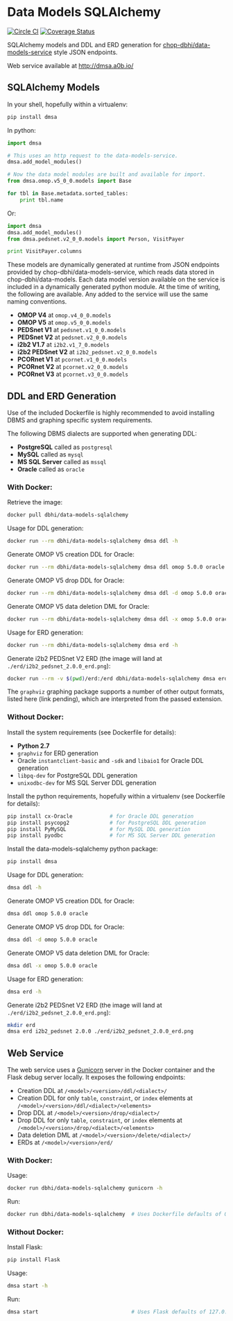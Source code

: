 # Data Models SQLAlchemy

[![Circle CI](https://circleci.com/gh/chop-dbhi/data-models-sqlalchemy/tree/master.svg?style=svg)](https://circleci.com/gh/chop-dbhi/data-models-sqlalchemy/tree/master) [![Coverage Status](https://coveralls.io/repos/chop-dbhi/data-models-sqlalchemy/badge.svg?branch=master&service=github)](https://coveralls.io/github/chop-dbhi/data-models-sqlalchemy?branch=master)

SQLAlchemy models and DDL and ERD generation for [chop-dbhi/data-models-service](https://github.com/chop-dbhi/data-models-service) style JSON endpoints.

Web service available at http://dmsa.a0b.io/

## SQLAlchemy Models

In your shell, hopefully within a virtualenv:

```sh
pip install dmsa
```

In python:

```python
import dmsa

# This uses an http request to the data-models-service.
dmsa.add_model_modules()

# Now the data model modules are built and available for import.
from dmsa.omop.v5_0_0.models import Base

for tbl in Base.metadata.sorted_tables:
    print tbl.name
```

Or:

```python
import dmsa
dmsa.add_model_modules()
from dmsa.pedsnet.v2_0_0.models import Person, VisitPayer

print VisitPayer.columns
```

These models are dynamically generated at runtime from JSON endpoints provided by chop-dbhi/data-models-service, which reads data stored in chop-dbhi/data-models. Each data model version available on the service is included in a dynamically generated python module. At the time of writing, the following are available. Any added to the service will use the same naming conventions.

- **OMOP V4** at `omop.v4_0_0.models`
- **OMOP V5** at `omop.v5_0_0.models`
- **PEDSnet V1** at `pedsnet.v1_0_0.models`
- **PEDSnet V2** at `pedsnet.v2_0_0.models`
- **i2b2 V1.7** at `i2b2.v1_7_0.models`
- **i2b2 PEDSnet V2** at `i2b2_pedsnet.v2_0_0.models`
- **PCORnet V1** at `pcornet.v1_0_0.models`
- **PCORnet V2** at `pcornet.v2_0_0.models`
- **PCORnet V3** at `pcornet.v3_0_0.models`

## DDL and ERD Generation

Use of the included Dockerfile is highly recommended to avoid installing DBMS and graphing specific system requirements.

The following DBMS dialects are supported when generating DDL:

- **PostgreSQL** called as `postgresql`
- **MySQL** called as `mysql`
- **MS SQL Server** called as `mssql`
- **Oracle** called as `oracle`

### With Docker:

Retrieve the image:

```sh
docker pull dbhi/data-models-sqlalchemy
```

Usage for DDL generation:

```sh
docker run --rm dbhi/data-models-sqlalchemy dmsa ddl -h
```

Generate OMOP V5 creation DDL for Oracle:

```sh
docker run --rm dbhi/data-models-sqlalchemy dmsa ddl omop 5.0.0 oracle
```

Generate OMOP V5 drop DDL for Oracle:

```sh
docker run --rm dbhi/data-models-sqlalchemy dmsa ddl -d omop 5.0.0 oracle
```

Generate OMOP V5 data deletion DML for Oracle:

```sh
docker run --rm dbhi/data-models-sqlalchemy dmsa ddl -x omop 5.0.0 oracle
```

Usage for ERD generation:

```sh
docker run --rm dbhi/data-models-sqlalchemy dmsa erd -h
```

Generate i2b2 PEDSnet V2 ERD (the image will land at `./erd/i2b2_pedsnet_2.0.0_erd.png`):

```sh
docker run --rm -v $(pwd)/erd:/erd dbhi/data-models-sqlalchemy dmsa erd i2b2_pedsnet 2.0.0 /erd/i2b2_pedsnet_2.0.0_erd.png
```

The `graphviz` graphing package supports a number of other output formats, listed here (link pending), which are interpreted from the passed extension.

### Without Docker:

Install the system requirements (see Dockerfile for details):

- **Python 2.7**
- `graphviz` for ERD generation
- Oracle `instantclient-basic` and `-sdk` and `libaio1` for Oracle DDL generation
- `libpq-dev` for PostgreSQL DDL generation
- `unixodbc-dev` for MS SQL Server DDL generation

Install the python requirements, hopefully within a virtualenv (see Dockerfile for details):

```sh
pip install cx-Oracle            # for Oracle DDL generation
pip install psycopg2             # for PostgreSQL DDL generation
pip install PyMySQL              # for MySQL DDL generation
pip install pyodbc               # for MS SQL Server DDL generation
```

Install the data-models-sqlalchemy python package:

```sh
pip install dmsa
```

Usage for DDL generation:

```sh
dmsa ddl -h
```

Generate OMOP V5 creation DDL for Oracle:

```sh
dmsa ddl omop 5.0.0 oracle
```

Generate OMOP V5 drop DDL for Oracle:

```sh
dmsa ddl -d omop 5.0.0 oracle
```

Generate OMOP V5 data deletion DML for Oracle:

```sh
dmsa ddl -x omop 5.0.0 oracle
```

Usage for ERD generation:

```sh
dmsa erd -h
```

Generate i2b2 PEDSnet V2 ERD (the image will land at `./erd/i2b2_pedsnet_2.0.0_erd.png`):

```sh
mkdir erd
dmsa erd i2b2_pedsnet 2.0.0 ./erd/i2b2_pedsnet_2.0.0_erd.png
```

## Web Service

The web service uses a [Gunicorn](http://gunicorn.org/) server in the Docker container and the Flask debug server locally. It exposes the following endpoints:

- Creation DDL at `/<model>/<version>/ddl/<dialect>/`
- Creation DDL for only `table`, `constraint`, or `index` elements at `/<model>/<version>/ddl/<dialect>/<elements>`
- Drop DDL at `/<model>/<version>/drop/<dialect>/`
- Drop DDL for only `table`, `constraint`, or `index` elements at `/<model>/<version>/drop/<dialect>/<elements>`
- Data deletion DML at `/<model>/<version>/delete/<dialect>/`
- ERDs at `/<model>/<version>/erd/`

### With Docker:

Usage:

```sh
docker run dbhi/data-models-sqlalchemy gunicorn -h
```

Run:

```sh
docker run dbhi/data-models-sqlalchemy  # Uses Dockerfile defaults of 0.0.0.0:80
```

### Without Docker:

Install Flask:

```sh
pip install Flask
```

Usage:

```sh
dmsa start -h
```

Run:

```sh
dmsa start                              # Uses Flask defaults of 127.0.0.1:5000
```
